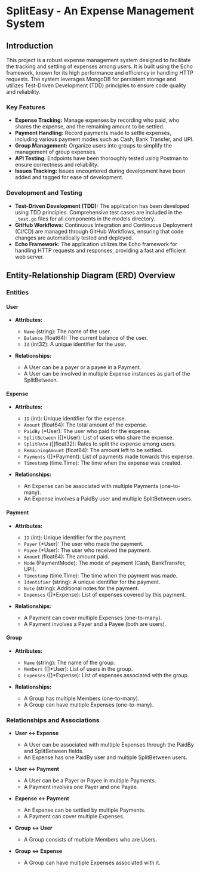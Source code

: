 # SplitEasy - An Expense Management System

## Introduction

This project is a robust expense management system designed to facilitate the tracking and settling of expenses among users. It is built using the Echo framework, known for its high performance and efficiency in handling HTTP requests. The system leverages MongoDB for persistent storage and utilizes Test-Driven Development (TDD) principles to ensure code quality and reliability.

### Key Features

- **Expense Tracking:** Manage expenses by recording who paid, who shares the expense, and the remaining amount to be settled.
- **Payment Handling:** Record payments made to settle expenses, including various payment modes such as Cash, Bank Transfer, and UPI.
- **Group Management:** Organize users into groups to simplify the management of group expenses.
- **API Testing:** Endpoints have been thoroughly tested using Postman to ensure correctness and reliability.
- **Issues Tracking:** Issues encountered during development have been added and tagged for ease of development.

### Development and Testing

- **Test-Driven Development (TDD):** The application has been developed using TDD principles. Comprehensive test cases are included in the `_test.go` files for all components in the models directory.
- **GitHub Workflows:** Continuous Integration and Continuous Deployment (CI/CD) are managed through GitHub Workflows, ensuring that code changes are automatically tested and deployed.
- **Echo Framework:** The application utilizes the Echo framework for handling HTTP requests and responses, providing a fast and efficient web server.

## Entity-Relationship Diagram (ERD) Overview

### Entities

#### User

- **Attributes:**
  - `Name` (string): The name of the user.
  - `Balance` (float64): The current balance of the user.
  - `Id` (int32): A unique identifier for the user.

- **Relationships:**
  - A User can be a payer or a payee in a Payment.
  - A User can be involved in multiple Expense instances as part of the SplitBetween.

#### Expense

- **Attributes:**
  - `ID` (int): Unique identifier for the expense.
  - `Amount` (float64): The total amount of the expense.
  - `PaidBy` (*User): The user who paid for the expense.
  - `SplitBetween` ([]*User): List of users who share the expense.
  - `SplitRate` ([]float32): Rates to split the expense among users.
  - `RemainingAmount` (float64): The amount left to be settled.
  - `Payments` ([]*Payment): List of payments made towards this expense.
  - `Timestamp` (time.Time): The time when the expense was created.

- **Relationships:**
  - An Expense can be associated with multiple Payments (one-to-many).
  - An Expense involves a PaidBy user and multiple SplitBetween users.

#### Payment

- **Attributes:**
  - `ID` (int): Unique identifier for the payment.
  - `Payer` (*User): The user who made the payment.
  - `Payee` (*User): The user who received the payment.
  - `Amount` (float64): The amount paid.
  - `Mode` (PaymentMode): The mode of payment (Cash, BankTransfer, UPI).
  - `Timestamp` (time.Time): The time when the payment was made.
  - `Identifier` (string): A unique identifier for the payment.
  - `Note` (string): Additional notes for the payment.
  - `Expenses` ([]*Expense): List of expenses covered by this payment.

- **Relationships:**
  - A Payment can cover multiple Expenses (one-to-many).
  - A Payment involves a Payer and a Payee (both are users).

#### Group

- **Attributes:**
  - `Name` (string): The name of the group.
  - `Members` ([]*User): List of users in the group.
  - `Expenses` ([]*Expense): List of expenses associated with the group.

- **Relationships:**
  - A Group has multiple Members (one-to-many).
  - A Group can have multiple Expenses (one-to-many).

### Relationships and Associations

- **User ↔ Expense**
  - A User can be associated with multiple Expenses through the PaidBy and SplitBetween fields.
  - An Expense has one PaidBy user and multiple SplitBetween users.

- **User ↔ Payment**
  - A User can be a Payer or Payee in multiple Payments.
  - A Payment involves one Payer and one Payee.

- **Expense ↔ Payment**
  - An Expense can be settled by multiple Payments.
  - A Payment can cover multiple Expenses.

- **Group ↔ User**
  - A Group consists of multiple Members who are Users.

- **Group ↔ Expense**
  - A Group can have multiple Expenses associated with it.
